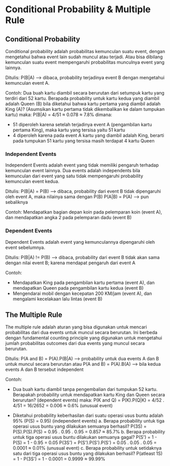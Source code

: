 # Conditional Probability & Multiple Rule
## Conditional Probability
Conditional probability adalah probabilitas kemunculan suatu event, dengan mengetahui bahwa event lain sudah muncul atau terjadi. Atau bisa dibilang kemunculan suatu event mempengaruhi probabilitas munculnya event yang lainnya.

Ditulis:
P(B|A) --> dibaca, probability terjadinya event B dengan mengetahui kemunculan event A.

Contoh:
Dua buah kartu diambil secara berurutan dari setumpuk kartu yang terdiri dari 52 kartu.
Berapada probability untuk kartu kedua yang diambil adalah Queen (B) bila diketahui bahwa kartu pertama yang diambil adalah King (A)? (Asumsikan kartu pertama tidak dikembalikan ke dalam tumpukan kartu)
maka:
P(B|A) = 4/51 ≈ 0.078 ≈ 7.8%
dimana:
- 51 diperoleh karena setelah terjadinya event A (pengambilan kartu pertama King), maka kartu yang tersisa yaitu 51 kartu
- 4 diperoleh karena pada event A kartu yang diambil adalah King, berarti pada tumpukan 51 kartu yang tersisa masih terdapat 4 kartu Queen

### Independent Events
Independent Events adalah event yang tidak memiliki pengaruh terhadap kemunculan event lainnya. Dua events adalah independents bila kemunculan dari event yang satu tidak mempengaruhi probability kemunculan event kedua.

Ditulis:
P(B|A) = P(B) --> dibaca, probability dari event B tidak dipengaruhi oleh event A, maka nilainya sama dengan P(B)
P(A|B) = P(A) --> pun sebaliknya

Contoh:
Mendapatkan bagian depan koin pada pelemparan koin (event A), dan mendapatkan angka 2 pada pelemparan dadu (event B)

### Dependent Events
Dependent Events adalah event yang kemunculannya dipengaruhi oleh event sebelumnya.

Ditulis:
P(B|A) != P(B) --> dibaca, probability dari event B tidak akan sama dengan nilai event B; karena mendapat pengaruh dari event A

Contoh:
- Mendapatkan King pada pengambilan kartu pertama (event A), dan mendapatkan Queen pada pengambilan kartu kedua (event B)
- Mengendarai mobil dengan kecepatan 200 KM/jam (event A), dan mengalami kecelakaan lalu lintas (event B)

## The Multiple Rule
The multiple rule adalah aturan yang bisa digunakan untuk mencari probabilitas dari dua events untuk muncul secara berurutan. Ini berbeda dengan fundamental counting principle yang digunakan untuk mengetahui jumlah probabilitas outcomes dari dua events yang muncul secara berurutan.

Ditulis:
P(A and B) = P(A).P(B|A) --> probability untuk dua events A dan B untuk muncul secara berurutan
atau
P(A and B) = P(A).B(A) --> bila kedua events A dan B tersebut independent

Contoh:
- Dua buah kartu diambil tanpa pengembalian dari tumpukan 52 kartu. Berapakah probability untuk mendapatkan kartu King dan Queen secara berurutan? (dependent events)
maka:
P(K and Q) = P(K).P(Q|K)
= 4/52 . 4/51
= 16/2652
= 0.006 ≈ 0.6% (unusual event)

- Diketahui probability keberhasilan dari suatu operasi usus buntu adalah 95% (P(S) = 0.95) (independent events)
a. Berapa probability untuk tiga operasi usus buntu yang dilakukan semuanya berhasil?
P(3S) = P(S).P(S).P(S)
= 0.95 . 0.95 . 0.95
= 0.857 ≈ 85.7%
b. Berapa probability untuk tiga operasi usus buntu dilakukan semuanya gagal?
P(S') = 1 - P(S) = 1 - 0.95 = 0.05
P(3S') = P(S').P(S').P(S')
= 0.05 . 0.05 . 0.05
= 0.0001 ≈ 0.01% (unusual event)
c. Berapa probability untuk setidaknya satu dari tiga operasi usus buntu yang dilakukan berhasil?
P(atleast 1S) = 1 - P(3S')
= 1 - 0.0001
= 0.9999 ≈ 99.99%